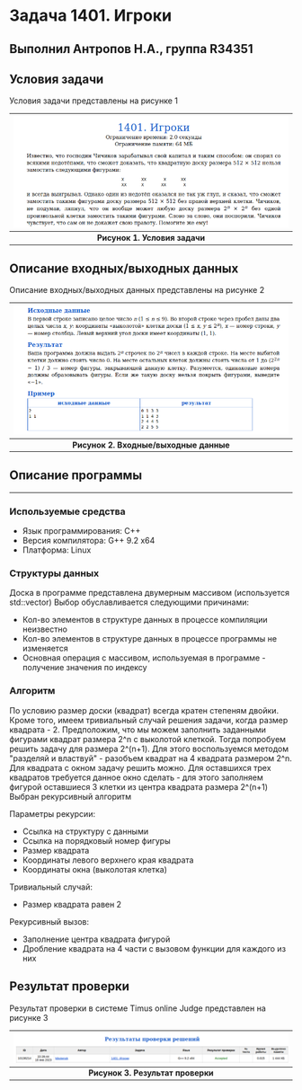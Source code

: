 # Задача 1401. Игроки
Выполнил Антропов Н.А., группа R34351
---
## Условия задачи

Условия задачи представлены на рисунке 1

| ![Условия задачи](./img/Task.png) |
|:--:|
| <b>Рисунок 1. Условия задачи</b> |

## Описание входных/выходных данных

Описание входных/выходных данных представлены на рисунке 2

| ![Входные и выходные данные](./img/InputOutput.png) |
|:--:|
| <b>Рисунок 2. Входные/выходные данные</b> |

## Описание программы
---
### Используемые средства

* Язык программирования: C++
* Версия компилятора: G++ 9.2 x64
* Платформа: Linux

### Структуры данных

Доска в программе представлена двумерным массивом (используется std::vector)
Выбор обуславливается следующими причинами:
* Кол-во элементов в структуре данных в процессе компиляции неизвестно
* Кол-во элементов в структуре данных в процессе программы не изменяется
* Основная операция с массивом, используемая в программе - получение значения по индексу

### Алгоритм

По условию размер доски (квадрат) всегда кратен степеням двойки. Кроме того, имеем тривиальный случай решения задачи, когда размер квадрата - 2. Предположим, что мы можем заполнить заданными фигурами квадрат размера 2^n с выколотой клеткой. Тогда попробуем решить задачу для размера 2^(n+1). Для этого воспользуемся методом "разделяй и властвуй" - разобъем квадрат на 4 квадрата размером 2^n. Для квадрата с окном задачу решить можно. Для оставшихся трех квадратов требуется данное окно сделать - для этого заполняем фигурой оставшиеся 3 клетки из центра квадрата размера 2^(n+1)
Выбран рекурсивный алгоритм<br>

Параметры рекурсии:
- Ссылка на структуру с данными
- Ссылка на порядковый номер фигуры
- Размер квадрата
- Координаты левого верхнего края квадрата
- Координаты окна (выколотая клетка)

Тривиальный случай:
- Размер квадрата равен 2

Рекурсивный вызов:
- Заполнение центра квадрата фигурой
- Дробление квадрата на 4 части с вызовом функции для каждого из них

## Результат проверки

Результат проверки в системе Timus online Judge представлен на рисунке 3

| ![Результат проверки](./img/Result.png) |
|:--:|
| <b>Рисунок 3. Результат проверки</b> |
